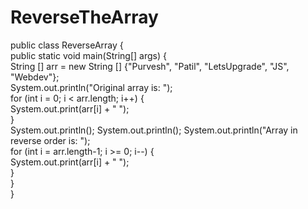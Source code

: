 # ReverseTheArray
public class ReverseArray {  
    public static void main(String[] args) {  
        String [] arr = new String [] {"Purvesh", "Patil", "LetsUpgrade", "JS", "Webdev"};  
        System.out.println("Original array is: ");  
        for (int i = 0; i < arr.length; i++) {  
            System.out.print(arr[i] + " ");  
        }  
        System.out.println();
        System.out.println();
        System.out.println("Array in reverse order is: ");   
        for (int i = arr.length-1; i >= 0; i--) {  
            System.out.print(arr[i] + " ");  
        }  
    }  
}
